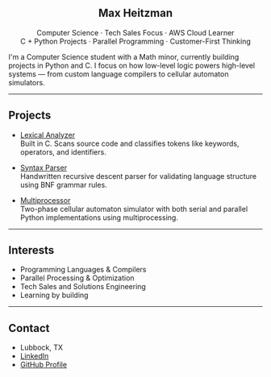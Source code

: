 <h2 align="center">Max Heitzman</h2>
<p align="center">
  Computer Science · Tech Sales Focus · AWS Cloud Learner <br>
  C + Python Projects · Parallel Programming · Customer-First Thinking
</p>

I'm a Computer Science student with a Math minor, currently building projects in Python and C. I focus on how low-level logic powers high-level systems — from custom language compilers to cellular automaton simulators.

---

## Projects

- [Lexical Analyzer](https://github.com/maxheitzman/lexical-analyzer)  
  Built in C. Scans source code and classifies tokens like keywords, operators, and identifiers.

- [Syntax Parser](https://github.com/maxheitzman/syntax-parser)  
  Handwritten recursive descent parser for validating language structure using BNF grammar rules.

- [Multiprocessor](https://github.com/maxheitzman/multiprocessor)  
  Two-phase cellular automaton simulator with both serial and parallel Python implementations using multiprocessing.

---

## Interests

- Programming Languages & Compilers  
- Parallel Processing & Optimization  
- Tech Sales and Solutions Engineering  
- Learning by building

---

## Contact

- Lubbock, TX  
- [LinkedIn](https://www.linkedin.com/in/maxheitzman)  
- [GitHub Profile](https://github.com/maxheitzman)
